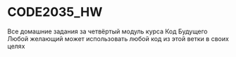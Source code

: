 # CODE2035_HW
Все домашние задания за четвёртый модуль курса Код Будущего
Любой желающий может использовать любой код из этой ветки в своих целях
